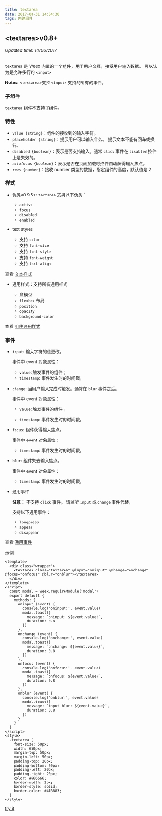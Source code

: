 ```yaml
---
title: textarea
date: 2017-08-31 14:54:30
tags: 内建组件
---
```


## &#60;textarea&#62;v0.8+
###### Updated time: 14/06/2017


`textarea` 是 Weex 内置的一个组件，用于用户交互，接受用户输入数据。 可以认为是允许多行的 `<input>`

**Notes:** `<textarea>`支持 `<input>` 支持的所有的事件。

### 子组件
`textarea` 组件不支持子组件。

### 特性
* `value {string}`：组件的接收到的输入字符。
* `placeholder {string}`：提示用户可以输入什么。 提示文本不能有回车或换行。
* `disabled {boolean}`：表示是否支持输入。通常 `click` 事件在 `disabled` 控件上是失效的。
* `autofocus {boolean}`：表示是否在页面加载时控件自动获得输入焦点。
* `rows {number}`：接收 number 类型的数据，指定组件的高度，默认值是 2

### 样式
* 伪类v0.9.5+: `textarea` 支持以下伪类：

  * `active`
  * `focus`
  * `disabled`
  * `enabled`

* text styles

  * 支持 `color`
  * 支持 `font-size`
  * 支持 `font-style`
  * 支持 `font-weight`
  * 支持 `text-align`

查看 [文本样式](http://weex.apache.org/cn/references/text-style.html)

* 通用样式：支持所有通用样式

  * 盒模型
  * `flexbox` 布局
  * `position`
  * `opacity`
  * `background-color`

查看 [组件通用样式](/2017/08/24/Common-Style)

### 事件
* `input`: 输入字符的值更改。

  事件中 event 对象属性：

  * `value`: 触发事件的组件；
  * `timestamp`: 事件发生时的时间戳。

* `change`: 当用户输入完成时触发。通常在 `blur` 事件之后。

  事件中 event 对象属性：

  * `value`: 触发事件的组件；

  * `timestamp`: 事件发生时的时间戳。

* `focus`: 组件获得输入焦点。

  事件中 event 对象属性：

  * `timestamp`: 事件发生时的时间戳。

* `blur`: 组件失去输入焦点。

  事件中 event 对象属性：

  * `timestamp`: 事件发生时的时间戳。

* 通用事件

  **注意：**
  不支持 `click` 事件。 请监听 `input` 或 `change` 事件代替。

    支持以下通用事件：

    * `longpress`
    * `appear`
    * `disappear`

查看 [通用事件](/2017/09/02/commonEvent)

示例
```
<template>
  <div class="wrapper">
    <textarea class="textarea" @input="oninput" @change="onchange" @focus="onfocus" @blur="onblur"></textarea>
  </div>
</template>
<script>
  const modal = weex.requireModule('modal')
  export default {
    methods: {
      oninput (event) {
        console.log('oninput:', event.value)
        modal.toast({
          message: `oninput: ${event.value}`,
          duration: 0.8
        })
      },
      onchange (event) {
        console.log('onchange:', event.value)
        modal.toast({
          message: `onchange: ${event.value}`,
          duration: 0.8
        })
      },
      onfocus (event) {
        console.log('onfocus:', event.value)
        modal.toast({
          message: `onfocus: ${event.value}`,
          duration: 0.8
        })
      },
      onblur (event) {
        console.log('onblur:', event.value)
        modal.toast({
          message: `input blur: ${event.value}`,
          duration: 0.8
        })
      }
    }
  }
</script>
<style>
  .textarea {
    font-size: 50px;
    width: 650px;
    margin-top: 50px;
    margin-left: 50px;
    padding-top: 20px;
    padding-bottom: 20px;
    padding-left: 20px;
    padding-right: 20px;
    color: #666666;
    border-width: 2px;
    border-style: solid;
    border-color: #41B883;
  }
</style>
```
[try it](http://dotwe.org/vue/a1877866e8b91ffa1e6ea9bc66c200fa)
